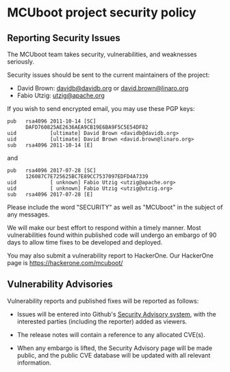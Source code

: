 # MCUboot project security policy

## Reporting Security Issues

The MCUboot team takes security, vulnerabilities, and weaknesses
seriously.

Security issues should be sent to the current maintainers of the
project:

- David Brown: davidb@davidb.org or david.brown@linaro.org
- Fabio Utzig: utzig@apache.org

If you wish to send encrypted email, you may use these PGP keys:

    pub   rsa4096 2011-10-14 [SC]
          DAFD760825AE2636AEA9CB19E6BA9F5C5E54DF82
    uid           [ultimate] David Brown <davidb@davidb.org>
    uid           [ultimate] David Brown <david.brown@linaro.org>
    sub   rsa4096 2011-10-14 [E]

and

    pub   rsa4096 2017-07-28 [SC]
          126087C7E725625BC7E89CC7537097EDFD4A7339
    uid           [ unknown] Fabio Utzig <utzig@apache.org>
    uid           [ unknown] Fabio Utzig <utzig@utzig.org>
    sub   rsa4096 2017-07-28 [E]

Please include the word "SECURITY" as well as "MCUboot" in the subject
of any messages.

We will make our best effort to respond within a timely manner.  Most
vulnerabilities found within published code will undergo an embargo of
90 days to allow time fixes to be developed and deployed.

You may also submit a vulnerability report to HackerOne. Our HackerOne page is https://hackerone.com/mcuboot/

## Vulnerability Advisories

Vulnerability reports and published fixes will be reported as follows:

- Issues will be entered into Github's [Security Advisory
  system](https://github.com/mcu-tools/mcuboot/security/advisories), with
  the interested parties (including the reporter) added as viewers.

- The release notes will contain a reference to any allocated CVE(s).

- When any embargo is lifted, the Security Advisory page will be made
  public, and the public CVE database will be updated with all
  relevant information.
